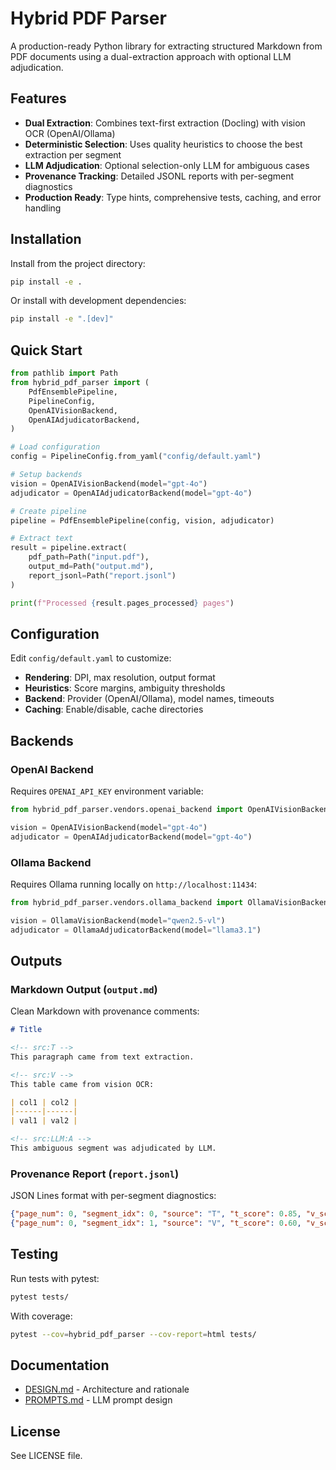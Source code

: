 # Hybrid PDF Parser

A production-ready Python library for extracting structured Markdown from PDF documents using a dual-extraction approach with optional LLM adjudication.

## Features

- **Dual Extraction**: Combines text-first extraction (Docling) with vision OCR (OpenAI/Ollama)
- **Deterministic Selection**: Uses quality heuristics to choose the best extraction per segment
- **LLM Adjudication**: Optional selection-only LLM for ambiguous cases
- **Provenance Tracking**: Detailed JSONL reports with per-segment diagnostics
- **Production Ready**: Type hints, comprehensive tests, caching, and error handling

## Installation

Install from the project directory:

```bash
pip install -e .
```

Or install with development dependencies:

```bash
pip install -e ".[dev]"
```

## Quick Start

```python
from pathlib import Path
from hybrid_pdf_parser import (
    PdfEnsemblePipeline,
    PipelineConfig,
    OpenAIVisionBackend,
    OpenAIAdjudicatorBackend,
)

# Load configuration
config = PipelineConfig.from_yaml("config/default.yaml")

# Setup backends
vision = OpenAIVisionBackend(model="gpt-4o")
adjudicator = OpenAIAdjudicatorBackend(model="gpt-4o")

# Create pipeline
pipeline = PdfEnsemblePipeline(config, vision, adjudicator)

# Extract text
result = pipeline.extract(
    pdf_path=Path("input.pdf"),
    output_md=Path("output.md"),
    report_jsonl=Path("report.jsonl")
)

print(f"Processed {result.pages_processed} pages")
```

## Configuration

Edit `config/default.yaml` to customize:

- **Rendering**: DPI, max resolution, output format
- **Heuristics**: Score margins, ambiguity thresholds
- **Backend**: Provider (OpenAI/Ollama), model names, timeouts
- **Caching**: Enable/disable, cache directories

## Backends

### OpenAI Backend

Requires `OPENAI_API_KEY` environment variable:

```python
from hybrid_pdf_parser.vendors.openai_backend import OpenAIVisionBackend, OpenAIAdjudicatorBackend

vision = OpenAIVisionBackend(model="gpt-4o")
adjudicator = OpenAIAdjudicatorBackend(model="gpt-4o")
```

### Ollama Backend

Requires Ollama running locally on `http://localhost:11434`:

```python
from hybrid_pdf_parser.vendors.ollama_backend import OllamaVisionBackend, OllamaAdjudicatorBackend

vision = OllamaVisionBackend(model="qwen2.5-vl")
adjudicator = OllamaAdjudicatorBackend(model="llama3.1")
```

## Outputs

### Markdown Output (`output.md`)

Clean Markdown with provenance comments:

```markdown
# Title

<!-- src:T -->
This paragraph came from text extraction.

<!-- src:V -->
This table came from vision OCR:

| col1 | col2 |
|------|------|
| val1 | val2 |

<!-- src:LLM:A -->
This ambiguous segment was adjudicated by LLM.
```

### Provenance Report (`report.jsonl`)

JSON Lines format with per-segment diagnostics:

```json
{"page_num": 0, "segment_idx": 0, "source": "T", "t_score": 0.85, "v_score": 0.72, "chosen_text": "...", "timestamp": "2024-01-01T00:00:00"}
{"page_num": 0, "segment_idx": 1, "source": "V", "t_score": 0.60, "v_score": 0.90, "chosen_text": "...", "timestamp": "2024-01-01T00:00:01"}
```

## Testing

Run tests with pytest:

```bash
pytest tests/
```

With coverage:

```bash
pytest --cov=hybrid_pdf_parser --cov-report=html tests/
```

## Documentation

- [DESIGN.md](DESIGN.md) - Architecture and rationale
- [PROMPTS.md](PROMPTS.md) - LLM prompt design

## License

See LICENSE file.

